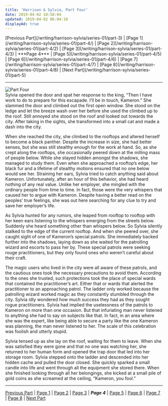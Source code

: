 ```yaml
---
title: 'Harrison & Sylvia, Part Four'
date: 2019-04-02 10:58:04
updated: 2019-04-02 06:04:10
displayAd: true
---
```

<p class="center">[Previous Part](/writing/harrison-sylvia/series-01/part-3) | [Page 1](/writing/harrison-sylvia/series-01/part-4/) | [Page 2](/writing/harrison-sylvia/series-01/part-4/2) | [Page 3](/writing/harrison-sylvia/series-01/part-4/3) | <span class="current-page">***Page 4***</span> | [Page 5](/writing/harrison-sylvia/series-01/part-4/5) | [Page 6](/writing/harrison-sylvia/series-01/part-4/6) | [Page 7](/writing/harrison-sylvia/series-01/part-4/7) | [Page 8](/writing/harrison-sylvia/series-01/part-4/8) | [Next Part](/writing/harrison-sylvia/series-01/part-5) </p><hr class="clear-both center-fade"/><div class="embedded-image-right"><img src="/writing/harrison-sylvia/series-01/part-4/hs104.jpg" alt="Part Four" style="max-height: 275px;"/></div>Sylvia opened the door and spat her response to the king, “Then I have work to do to prepare for this escapade. I’ll be in touch, Kameron.” She slammed the door and climbed out the first open window. She stood on the ledge and let the breeze wash over her before she used the climbed up to the roof. Still annoyed she stood on the roof and looked out towards the city. After taking in the sights, she transformed into a small cat and made a dash into the city.

When she reached the city, she climbed to the rooftops and altered herself to become a black panther. Despite the increase in size, she had better senses, but she was still stealthy enough for the work at hand. So, as she crept along the rooftops, she occasionally peered down at the milling mass of people below. While she stayed hidden amongst the shadows, she managed to study them. Even when she approached a rooftop’s edge, her black fur and a lifetime of stealthy motions ensured that no one below would see her. Straining her ears, Sylvia tried to catch anything said about Kameron. Unfortunately, after an hour of this behavior, she had heard nothing of any real value. Unlike her employer, she mingled with the ordinary people from time to time. In fact, those were the very whispers that caused her to argue with Kameron. Despite having a better read on the peoples’ true feelings, she was out here searching for any clue to try and save her employer’s life.

As Sylvia hunted for any rumors, she leaped from rooftop to rooftop with her keen ears listening to the whispers emerging from the streets below. Suddenly she heard something other than whispers below. So Sylvia silently stalked to the edge of the current rooftop. And when she peered over, she caught sight of one of Kameron’s special patrols. She immediately backed further into the shadows, laying down as she waited for the patrolling wizard and escorts to pass her by. These special patrols were seeking rouge practitioners, but they only found ones who weren’t careful about their craft.

The magic users who lived in the city were all aware of these patrols, and the cautious ones took the necessary precautions to avoid them. According to the ones she trusted, such protections took the place of special wards that contained the practitioner’s art. Either that or wards that alerted the practitioner to an approaching patrol. The ladder only worked because the patrolling wizard worked magic as they constantly stumbled through the city. Sylvia idly wondered how much success they had as they sought rogue practitioners. Sylvia had implied the uselessness of the patrols to Kameron on more than one occasion. But that infuriating man never listened to anything she had to say on subjects like that. In fact, in an area where she was the expert, like being able to secure a party like the one Kameron was planning, the man never listened to her. The scale of this celebration was foolish and utterly stupid.

Sylvia tensed up as she lay on the roof, waiting for them to leave. When she was satisfied they were gone and that no one was watching her, she returned to her human form and opened the trap door that led into her storage room. Sylvia stepped onto the ladder and descended into her hidden cache and pulled the door closed. She quickly sparked a small candle into life and went through all the equipment she stored there. When she finished looking through all her belongings, she kicked at a small pile of gold coins as she screamed at the ceiling, “Kameron, you fool.”<hr class="clear-both center-fade"/><p class="center">[Previous Part](/writing/harrison-sylvia/series-01/part-3) | [Page 1](/writing/harrison-sylvia/series-01/part-4/) | [Page 2](/writing/harrison-sylvia/series-01/part-4/2) | [Page 3](/writing/harrison-sylvia/series-01/part-4/3) | <span class="current-page">***Page 4***</span> | [Page 5](/writing/harrison-sylvia/series-01/part-4/5) | [Page 6](/writing/harrison-sylvia/series-01/part-4/6) | [Page 7](/writing/harrison-sylvia/series-01/part-4/7) | [Page 8](/writing/harrison-sylvia/series-01/part-4/8) | [Next Part](/writing/harrison-sylvia/series-01/part-5) </p>
